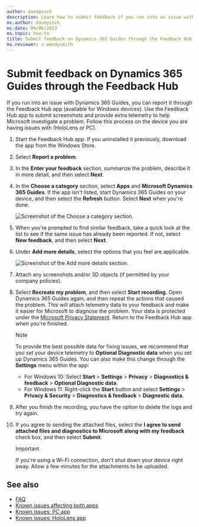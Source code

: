 ```yaml
---
author: davepinch
description: Learn how to submit feedback if you run into an issue with Microsoft Dynamics 365 Guides.
ms.author: davepinch
ms.date: 04/06/2023
ms.topic: how-to
title: Submit feedback on Dynamics 365 Guides through the Feedback Hub
ms.reviewer: v-wendysmith
---
```


# Submit feedback on Dynamics 365 Guides through the Feedback Hub

If you run into an issue with Dynamics 365 Guides, you can report it through the Feedback Hub app (available for Windows devices). Use the Feedback Hub app to submit screenshots and provide extra telemetry to help Microsoft investigate a problem. Follow this process on the device you are having issues with (HoloLens or PC).

1. Start the Feedback Hub app. If you uninstalled it previously, download the app from the Windows Store.

1. Select **Report a problem**.

1. In the **Enter your feedback** section, summarize the problem, describe it in more detail, and then select **Next**.

1. In the **Choose a category** section, select **Apps** and **Microsoft Dynamics 365 Guides**. If the app isn't listed, start Dynamics 365 Guides on your device, and then select the **Refresh** button. Select **Next** when you're done.

    ![Screenshot of the Choose a category section.](media/submit-feedback-choose-category.jpg "Screenshot of the Choose a category section")

1. When you're prompted to find similar feedback, take a quick look at the list to see if the same issue has already been reported. If not, select **New feedback**, and then select **Next**.

1. Under **Add more details**, select the options that you feel are applicable.

    ![Screenshot of the Add more details section.](media/submit-feedback-add-details.jpg "Screenshot of the Add more details section")

1. Attach any screenshots and/or 3D objects (if permitted by your company policies).

1. Select **Recreate my problem**, and then select **Start recording**. Open Dynamics 365 Guides again, and then repeat the actions that caused the problem. This will attach telemetry data to your feedback and make it easier for Microsoft to diagnose the problem. Your data is protected under the [Microsoft Privacy Statement](https://privacy.microsoft.com/privacystatement). Return to the Feedback Hub app when you're finished. 

   > [!Note]
   > To provide the best possible data for fixing issues, we recommend that you set your device telemetry to **Optional Diagnostic data** when you set up Dynamics 365 Guides. You can also make this change through the **Settings** menu within the app:
   > - For Windows 10: Select **Start** > **Settings** > **Privacy** > **Diagnostics & feedback** > **Optional Diagnostic data**.
   > - For Windows 11: Right-click the **Start** button and select **Settings** > **Privacy & Security** > **Diagnostics & feedback** > **Diagnostic data**.

1. After you finish the recording, you have the option to delete the logs and try again.

1. If you agree to sending the attached files, select the **I agree to send attached files and diagnostics to Microsoft along with my feedback** check box, and then select **Submit**.

    > [!IMPORTANT]
    > If you're using a Wi-Fi connection, don't shut down your device right away. Allow a few minutes for the attachments to be uploaded.

## See also

- [FAQ](faq.md)
- [Known issues affecting both apps](known-issues.md)
- [Known issues: PC app](known-issues-pc-app.md)
- [Known issues: HoloLens app](known-issues-hololens-app.md)
